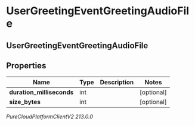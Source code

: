 # UserGreetingEventGreetingAudioFile

## UserGreetingEventGreetingAudioFile

## Properties

|Name | Type | Description | Notes|
|------------ | ------------- | ------------- | -------------|
| **duration_milliseconds** | int |  | [optional] |
| **size_bytes** | int |  | [optional] |



_PureCloudPlatformClientV2 213.0.0_
